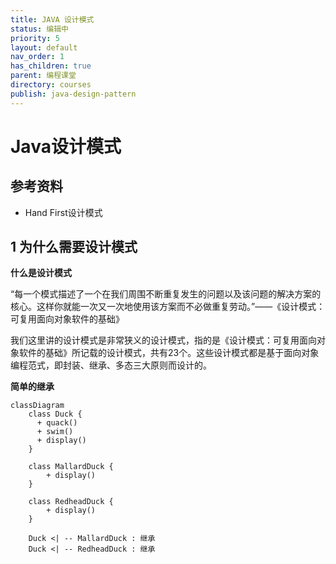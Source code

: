 ```yaml
---
title: JAVA 设计模式
status: 编辑中
priority: 5
layout: default
nav_order: 1
has_children: true
parent: 编程课堂
directory: courses
publish: java-design-pattern
---
```


# Java设计模式

## 参考资料

- Hand First设计模式

## 1 为什么需要设计模式

**什么是设计模式**

“每一个模式描述了一个在我们周围不断重复发生的问题以及该问题的解决方案的核心。这样你就能一次又一次地使用该方案而不必做重复劳动。”——《设计模式：可复用面向对象软件的基础》

我们这里讲的设计模式是非常狭义的设计模式，指的是《设计模式：可复用面向对象软件的基础》所记载的设计模式，共有23个。这些设计模式都是基于面向对象编程范式，即封装、继承、多态三大原则而设计的。

**简单的继承**

```mermaid
classDiagram
	class Duck {
	  + quack()
	  + swim()
	  + display()
	}

	class MallardDuck {
		+ display()
	}

	class RedheadDuck {
		+ display()
	}

	Duck <| -- MallardDuck : 继承
	Duck <| -- RedheadDuck : 继承
	
```
